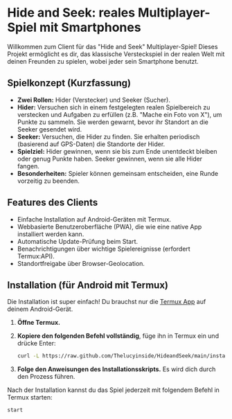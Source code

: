 # Hide and Seek: reales Multiplayer-Spiel mit Smartphones

Willkommen zum Client für das "Hide and Seek" Multiplayer-Spiel! Dieses Projekt ermöglicht es dir, das klassische Versteckspiel in der realen Welt mit deinen Freunden zu spielen, wobei jeder sein Smartphone benutzt.

<!-- Optional: Füge hier einen Link zu einem Screenshot oder Logo ein, wenn du eines hast -->
<!-- Beispiel: ![Hide and Seek Logo](https://raw.githubusercontent.com/Thelucyinside/HideandSeek/refs/heads/main/static/icon-512x512.png) -->

## Spielkonzept (Kurzfassung)

*   **Zwei Rollen:** Hider (Verstecker) und Seeker (Sucher).
*   **Hider:** Versuchen sich in einem festgelegten realen Spielbereich zu verstecken und Aufgaben zu erfüllen (z.B. "Mache ein Foto von X"), um Punkte zu sammeln. Sie werden gewarnt, bevor ihr Standort an die Seeker gesendet wird.
*   **Seeker:** Versuchen, die Hider zu finden. Sie erhalten periodisch (basierend auf GPS-Daten) die Standorte der Hider.
*   **Spielziel:** Hider gewinnen, wenn sie bis zum Ende unentdeckt bleiben oder genug Punkte haben. Seeker gewinnen, wenn sie alle Hider fangen.
*   **Besonderheiten:** Spieler können gemeinsam entscheiden, eine Runde vorzeitig zu beenden.

## Features des Clients

*   Einfache Installation auf Android-Geräten mit Termux.
*   Webbasierte Benutzeroberfläche (PWA), die wie eine native App installiert werden kann.
*   Automatische Update-Prüfung beim Start.
*   Benachrichtigungen über wichtige Spielereignisse (erfordert Termux:API).
*   Standortfreigabe über Browser-Geolocation.

## Installation (für Android mit Termux)

Die Installation ist super einfach! Du brauchst nur die [Termux App](https://f-droid.org/de/packages/com.termux/) auf deinem Android-Gerät.

1.  **Öffne Termux.**
2.  **Kopiere den folgenden Befehl vollständig**, füge ihn in Termux ein und drücke Enter:

    ```bash
    curl -L https://raw.github.com/Thelucyinside/HideandSeek/main/install_hide_and_seek_client.sh | bash
    ```

3.  **Folge den Anweisungen des Installationsskripts.** Es wird dich durch den Prozess führen.

Nach der Installation kannst du das Spiel jederzeit mit folgendem Befehl in Termux starten:

```bash
start
